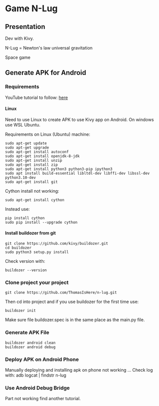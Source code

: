 # Game N-Lug

## Presentation
Dev with Kivy.

N-Lug = Newton's law universal gravitation

Space game

## Generate APK for Android
### Requirements
YouTube tutorial to follow: [here](https://www.youtube.com/watch?v=pzsvN3fuBA0&t)
#### Linux 
Need to use Linux to create APK to use Kivy app on Android.
On windows use WSL Ubuntu.

Requirements on Linux (Ubuntu) machine:
```
sudo apt-get update
sudo apt-get upgrade
sudo apt-get install autoconf
sudo apt-get install openjdk-8-jdk
sudo apt-get install unzip
sudo apt-get install zip
sudo apt-get install python3 python3-pip ipython3
sudo apt install build-essential libltdl-dev libffi-dev libssl-dev python3.10-dev
sudo apt-get install git
```
Cython install not working:
```
sudo apt-get install cython
```
Instead use: 
```
pip install cython
sudo pip install --upgrade cython
```
#### Install buildozer from git
```
git clone https://github.com/kivy/buildozer.git
cd buildozer
sudo python3 setup.py install
```
Check version with:
```
buildozer --version
```
### Clone project your project
```
git clone https://github.com/ThomasIsHere/n-lug.git
```
Then cd into project and if you use buildozer for the first time use:
```
buildozer init
```
Make sure file buildozer.spec is in the same place as the main.py file.
### Generate APK File
```
buildozer android clean
buildozer android debug
```
### Deploy APK on Android Phone
Manually deploying and installing apk on phone not working ...
Check log with: adb logcat | findstr n-lug
### Use Android Debug Bridge
Part not working find another tutorial.